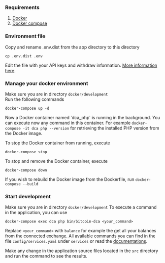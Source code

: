### Requirements
1. [Docker](https://docs.docker.com/)  
2. [Docker compose](https://docs.docker.com/compose/)

### Environment file

Copy and rename .env.dist from the app directory to this directory
```
cp .env.dist .env
```
Edit the file with your API keys and withdraw information. 
[More information here](https://bitcoin-dca.readthedocs.io/en/latest/configuration.html#available-configuration). 

### Manage your docker environment

Make sure you are in directory `docker/development`  
Run the following commands  
```
docker-compose up -d
```  

Now a Docker container named 'dca_php' is running in the background. You can execute now any command in this container. 
For example `docker-compose -it dca php --version` for retrieving the installed PHP version from the Docker image.

To stop the Docker container from running, execute 
```
docker-compose stop
```

To stop and remove the Docker container, execute
```
docker-compose down
```

If you wish to rebuild the Docker image from the Dockerfile, run `docker-compose --build`

### Start development

Make sure you are in directory `docker/development` 
To execute a command in the application, you can use

```
docker-compose exec dca php bin/bitcoin-dca <your_command>
```
Replace `<your_command>` with `balance` for example the get all your balances from the connected exchange.
All available commands you can find in the file `config/services.yaml` under `services` or read the [documentations](config/services.yaml).

Make any change in the application source files located in the `src` directory and run the command to see the results.
